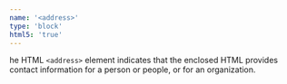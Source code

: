 ```yaml
---
name: '<address>'
type: 'block'
html5: 'true'
---
```


he HTML `<address>` element indicates that the enclosed HTML provides contact information
 for a person or people, or for an organization.
